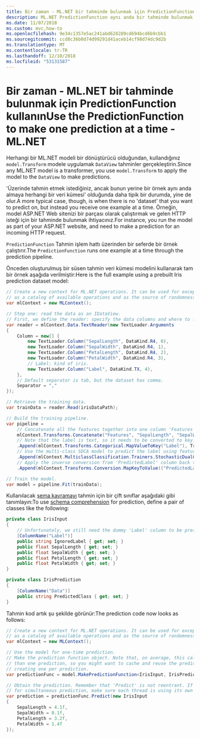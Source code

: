 ```yaml
---
title: Bir zaman - ML.NET bir tahminde bulunmak için PredictionFunction kullanın
description: ML.NET PredictionFunction aynı anda bir tahminde bulunmak için kullanmayı öğrenin
ms.date: 11/07/2018
ms.custom: mvc,how-to
ms.openlocfilehash: 9e34c1357e5ac241abd628289cd694bcd6b9cbb1
ms.sourcegitcommit: ccd8c36b0d74d99291d41aceb14cf98d74dc9d2b
ms.translationtype: MT
ms.contentlocale: tr-TR
ms.lasthandoff: 12/10/2018
ms.locfileid: "53131587"
---
```

# <a name="use-the-predictionfunction-to-make-one-prediction-at-a-time---mlnet"></a><span data-ttu-id="738f7-103">Bir zaman - ML.NET bir tahminde bulunmak için PredictionFunction kullanın</span><span class="sxs-lookup"><span data-stu-id="738f7-103">Use the PredictionFunction to make one prediction at a time - ML.NET</span></span> 

<span data-ttu-id="738f7-104">Herhangi bir ML.NET modeli bir dönüştürücü olduğundan, kullandığınız `model.Transform` modele uygulamak `DataView` tahminler gerçekleştirin.</span><span class="sxs-lookup"><span data-stu-id="738f7-104">Since any ML.NET model is a transformer, you use `model.Transform` to apply the model to the `DataView` to make predictions.</span></span> 

<span data-ttu-id="738f7-105">'Üzerinde tahmin etmek istediğiniz, ancak bunun yerine bir örnek aynı anda almaya herhangi bir veri kümesi' olduğunda daha tipik bir durumda, yine de olur.</span><span class="sxs-lookup"><span data-stu-id="738f7-105">A more typical case, though, is when there is no 'dataset' that you want to predict on, but instead you receive one example at a time.</span></span> <span data-ttu-id="738f7-106">Örneğin, model ASP.NET Web sitenizi bir parçası olarak çalıştırmak ve gelen HTTP isteği için bir tahminde bulunmak ihtiyacınız.</span><span class="sxs-lookup"><span data-stu-id="738f7-106">For instance, you run the model as part of your ASP.NET website, and need to make a prediction for an incoming HTTP request.</span></span>

<span data-ttu-id="738f7-107">`PredictionFunction` Tahmin işlem hattı üzerinden bir seferde bir örnek çalıştırır.</span><span class="sxs-lookup"><span data-stu-id="738f7-107">The `PredictionFunction` runs one example at a time through the prediction pipeline.</span></span>

<span data-ttu-id="738f7-108">Önceden oluşturulmuş bir süsen tahmin veri kümesi modelini kullanarak tam bir örnek aşağıda verilmiştir:</span><span class="sxs-lookup"><span data-stu-id="738f7-108">Here is the full example using a prebuilt Iris prediction dataset model:</span></span>

```csharp
// Create a new context for ML.NET operations. It can be used for exception tracking and logging, 
// as a catalog of available operations and as the source of randomness.
var mlContext = new MLContext();

// Step one: read the data as an IDataView.
// First, we define the reader: specify the data columns and where to find them in the text file.
var reader = mlContext.Data.TextReader(new TextLoader.Arguments
{
    Column = new[] {
        new TextLoader.Column("SepalLength", DataKind.R4, 0),
        new TextLoader.Column("SepalWidth", DataKind.R4, 1),
        new TextLoader.Column("PetalLength", DataKind.R4, 2),
        new TextLoader.Column("PetalWidth", DataKind.R4, 3),
        // Label: kind of iris.
        new TextLoader.Column("Label", DataKind.TX, 4),
    },
    // Default separator is tab, but the dataset has comma.
    Separator = ","
});

// Retrieve the training data.
var trainData = reader.Read(irisDataPath);

// Build the training pipeline.
var pipeline =
    // Concatenate all the features together into one column 'Features'.
    mlContext.Transforms.Concatenate("Features", "SepalLength", "SepalWidth", "PetalLength", "PetalWidth")
    // Note that the label is text, so it needs to be converted to key.
    .Append(mlContext.Transforms.Categorical.MapValueToKey("Label"), TransformerScope.TrainTest)
    // Use the multi-class SDCA model to predict the label using features.
    .Append(mlContext.MulticlassClassification.Trainers.StochasticDualCoordinateAscent())
    // Apply the inverse conversion from 'PredictedLabel' column back to string value.
    .Append(mlContext.Transforms.Conversion.MapKeyToValue(("PredictedLabel", "Data")));

// Train the model.
var model = pipeline.Fit(trainData);
```

<span data-ttu-id="738f7-109">Kullanılacak [şema kavramayı](https://github.com/dotnet/machinelearning/blob/master/docs/code/SchemaComprehension.md) tahmin için bir çift sınıflar aşağıdaki gibi tanımlayın:</span><span class="sxs-lookup"><span data-stu-id="738f7-109">To use [schema comprehension](https://github.com/dotnet/machinelearning/blob/master/docs/code/SchemaComprehension.md) for prediction, define a pair of classes like the following:</span></span>

```csharp
private class IrisInput
{
    // Unfortunately, we still need the dummy 'Label' column to be present.
    [ColumnName("Label")]
    public string IgnoredLabel { get; set; }
    public float SepalLength { get; set; }
    public float SepalWidth { get; set; }
    public float PetalLength { get; set; }
    public float PetalWidth { get; set; }
}

private class IrisPrediction
{
    [ColumnName("Data")]
    public string PredictedClass { get; set; }
}
```

<span data-ttu-id="738f7-110">Tahmin kod artık şu şekilde görünür:</span><span class="sxs-lookup"><span data-stu-id="738f7-110">The prediction code now looks as follows:</span></span>

```csharp
// Create a new context for ML.NET operations. It can be used for exception tracking and logging, 
// as a catalog of available operations and as the source of randomness.
var mlContext = new MLContext();

// Use the model for one-time prediction.
// Make the prediction function object. Note that, on average, this call takes around 200x longer
// than one prediction, so you might want to cache and reuse the prediction function, instead of
// creating one per prediction.
var predictionFunc = model.MakePredictionFunction<IrisInput, IrisPrediction>(mlContext);

// Obtain the prediction. Remember that 'Predict' is not reentrant. If you want to use multiple threads
// for simultaneous prediction, make sure each thread is using its own PredictionFunction.
var prediction = predictionFunc.Predict(new IrisInput
{
    SepalLength = 4.1f,
    SepalWidth = 0.1f,
    PetalLength = 3.2f,
    PetalWidth = 1.4f
});
```
